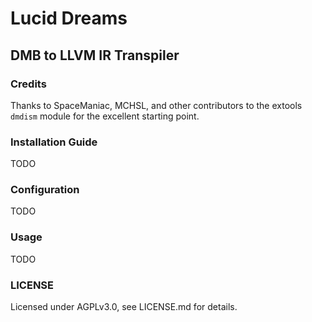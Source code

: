# Lucid Dreams

## DMB to LLVM IR Transpiler

### Credits

Thanks to SpaceManiac, MCHSL, and other contributors to the extools `dmdism` module for the excellent starting point.

### Installation Guide

TODO

### Configuration

TODO

### Usage

TODO

### LICENSE

Licensed under AGPLv3.0, see LICENSE.md for details.
